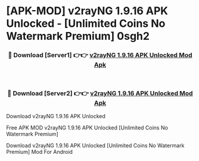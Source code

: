 # [APK-MOD] v2rayNG 1.9.16 APK Unlocked - [Unlimited Coins No Watermark Premium] 0sgh2



<div align="center">
<h3>🔴 Download [Server1] 👉👉 <a href="https://momento.my/?title=v2rayNG_1.9.16_APK_Unlocked">v2rayNG 1.9.16 APK Unlocked Mod Apk</a></h3><br>

<h3>🔴 Download [Server2] 👉👉 <a href="https://momento.my/?title=v2rayNG_1.9.16_APK_Unlocked">v2rayNG 1.9.16 APK Unlocked Mod Apk</a></h3>
</div>



Download v2rayNG 1.9.16 APK Unlocked 

Free APK MOD v2rayNG 1.9.16 APK Unlocked [Unlimited Coins No Watermark Premium]

Download v2rayNG 1.9.16 APK Unlocked [Unlimited Coins No Watermark Premium] Mod For Android
